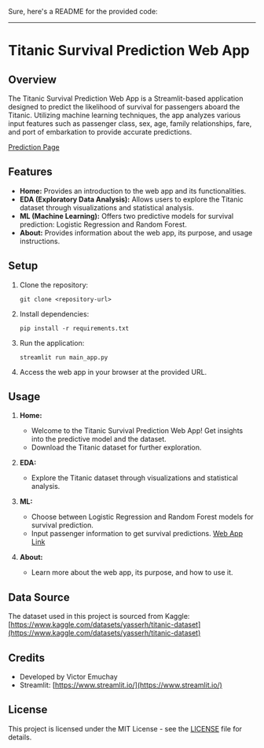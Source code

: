 Sure, here's a README for the provided code:

---

# Titanic Survival Prediction Web App

## Overview

The Titanic Survival Prediction Web App is a Streamlit-based application designed to predict the likelihood of survival for passengers aboard the Titanic. Utilizing machine learning techniques, the app analyzes various input features such as passenger class, sex, age, family relationships, fare, and port of embarkation to provide accurate predictions.

[Prediction Page](web_page.PNG)

## Features

- **Home:** Provides an introduction to the web app and its functionalities.
- **EDA (Exploratory Data Analysis):** Allows users to explore the Titanic dataset through visualizations and statistical analysis.
- **ML (Machine Learning):** Offers two predictive models for survival prediction: Logistic Regression and Random Forest.
- **About:** Provides information about the web app, its purpose, and usage instructions.

## Setup

1. Clone the repository:

    ```
    git clone <repository-url>
    ```

2. Install dependencies:

    ```
    pip install -r requirements.txt
    ```

3. Run the application:

    ```
    streamlit run main_app.py
    ```

4. Access the web app in your browser at the provided URL.

## Usage

1. **Home:** 
   - Welcome to the Titanic Survival Prediction Web App! Get insights into the predictive model and the dataset.
   - Download the Titanic dataset for further exploration.

2. **EDA:**
   - Explore the Titanic dataset through visualizations and statistical analysis.
   
3. **ML:**
   - Choose between Logistic Regression and Random Forest models for survival prediction.
   - Input passenger information to get survival predictions. [Web App Link](https://titanic-survival-pred-victor-emuchay.onrender.com/)

4. **About:**
   - Learn more about the web app, its purpose, and how to use it.

## Data Source

The dataset used in this project is sourced from Kaggle:
[https://www.kaggle.com/datasets/yasserh/titanic-dataset](https://www.kaggle.com/datasets/yasserh/titanic-dataset)

## Credits

- Developed by Victor Emuchay
- Streamlit: [https://www.streamlit.io/](https://www.streamlit.io/)

## License

This project is licensed under the MIT License - see the [LICENSE](https://opensource.org/license/mit) file for details.

